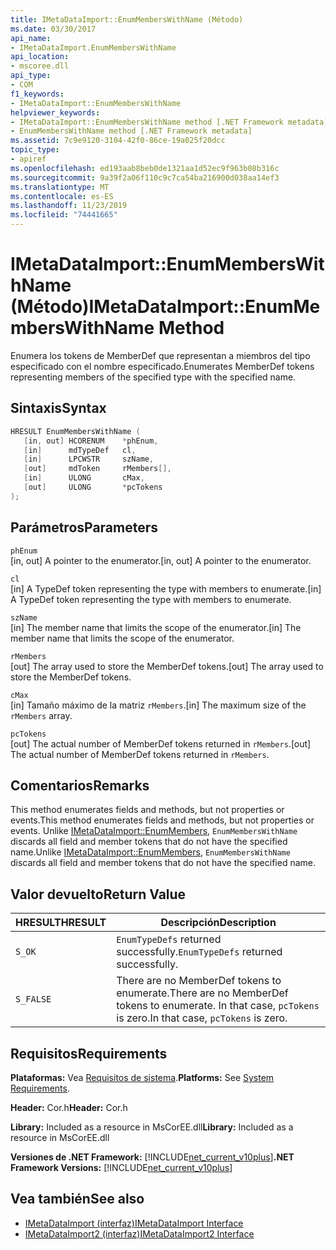 ```yaml
---
title: IMetaDataImport::EnumMembersWithName (Método)
ms.date: 03/30/2017
api_name:
- IMetaDataImport.EnumMembersWithName
api_location:
- mscoree.dll
api_type:
- COM
f1_keywords:
- IMetaDataImport::EnumMembersWithName
helpviewer_keywords:
- IMetaDataImport::EnumMembersWithName method [.NET Framework metadata]
- EnumMembersWithName method [.NET Framework metadata]
ms.assetid: 7c9e9120-3104-42f0-86ce-19a025f20dcc
topic_type:
- apiref
ms.openlocfilehash: ed193aab8beb0de1321aa1d52ec9f963b08b316c
ms.sourcegitcommit: 9a39f2a06f110c9c7ca54ba216900d038aa14ef3
ms.translationtype: MT
ms.contentlocale: es-ES
ms.lasthandoff: 11/23/2019
ms.locfileid: "74441665"
---
```

# <a name="imetadataimportenummemberswithname-method"></a><span data-ttu-id="f5e1d-102">IMetaDataImport::EnumMembersWithName (Método)</span><span class="sxs-lookup"><span data-stu-id="f5e1d-102">IMetaDataImport::EnumMembersWithName Method</span></span>
<span data-ttu-id="f5e1d-103">Enumera los tokens de MemberDef que representan a miembros del tipo especificado con el nombre especificado.</span><span class="sxs-lookup"><span data-stu-id="f5e1d-103">Enumerates MemberDef tokens representing members of the specified type with the specified name.</span></span>  
  
## <a name="syntax"></a><span data-ttu-id="f5e1d-104">Sintaxis</span><span class="sxs-lookup"><span data-stu-id="f5e1d-104">Syntax</span></span>  
  
```cpp  
HRESULT EnumMembersWithName (  
   [in, out] HCORENUM    *phEnum,   
   [in]      mdTypeDef   cl,   
   [in]      LPCWSTR     szName,   
   [out]     mdToken     rMembers[],   
   [in]      ULONG       cMax,   
   [out]     ULONG       *pcTokens  
);  
```  
  
## <a name="parameters"></a><span data-ttu-id="f5e1d-105">Parámetros</span><span class="sxs-lookup"><span data-stu-id="f5e1d-105">Parameters</span></span>  
 `phEnum`  
 <span data-ttu-id="f5e1d-106">[in, out] A pointer to the enumerator.</span><span class="sxs-lookup"><span data-stu-id="f5e1d-106">[in, out] A pointer to the enumerator.</span></span>  
  
 `cl`  
 <span data-ttu-id="f5e1d-107">[in] A TypeDef token representing the type with members to enumerate.</span><span class="sxs-lookup"><span data-stu-id="f5e1d-107">[in] A TypeDef token representing the type with members to enumerate.</span></span>  
  
 `szName`  
 <span data-ttu-id="f5e1d-108">[in] The member name that limits the scope of the enumerator.</span><span class="sxs-lookup"><span data-stu-id="f5e1d-108">[in] The member name that limits the scope of the enumerator.</span></span>  
  
 `rMembers`  
 <span data-ttu-id="f5e1d-109">[out] The array used to store the MemberDef tokens.</span><span class="sxs-lookup"><span data-stu-id="f5e1d-109">[out] The array used to store the MemberDef tokens.</span></span>  
  
 `cMax`  
 <span data-ttu-id="f5e1d-110">[in] Tamaño máximo de la matriz `rMembers`.</span><span class="sxs-lookup"><span data-stu-id="f5e1d-110">[in] The maximum size of the `rMembers` array.</span></span>  
  
 `pcTokens`  
 <span data-ttu-id="f5e1d-111">[out] The actual number of MemberDef tokens returned in `rMembers`.</span><span class="sxs-lookup"><span data-stu-id="f5e1d-111">[out] The actual number of MemberDef tokens returned in `rMembers`.</span></span>  
  
## <a name="remarks"></a><span data-ttu-id="f5e1d-112">Comentarios</span><span class="sxs-lookup"><span data-stu-id="f5e1d-112">Remarks</span></span>  
 <span data-ttu-id="f5e1d-113">This method enumerates fields and methods, but not properties or events.</span><span class="sxs-lookup"><span data-stu-id="f5e1d-113">This method enumerates fields and methods, but not properties or events.</span></span> <span data-ttu-id="f5e1d-114">Unlike [IMetaDataImport::EnumMembers](../../../../docs/framework/unmanaged-api/metadata/imetadataimport-enummembers-method.md), `EnumMembersWithName` discards all field and member tokens that do not have the specified name.</span><span class="sxs-lookup"><span data-stu-id="f5e1d-114">Unlike [IMetaDataImport::EnumMembers](../../../../docs/framework/unmanaged-api/metadata/imetadataimport-enummembers-method.md), `EnumMembersWithName` discards all field and member tokens that do not have the specified name.</span></span>  
  
## <a name="return-value"></a><span data-ttu-id="f5e1d-115">Valor devuelto</span><span class="sxs-lookup"><span data-stu-id="f5e1d-115">Return Value</span></span>  
  
|<span data-ttu-id="f5e1d-116">HRESULT</span><span class="sxs-lookup"><span data-stu-id="f5e1d-116">HRESULT</span></span>|<span data-ttu-id="f5e1d-117">Descripción</span><span class="sxs-lookup"><span data-stu-id="f5e1d-117">Description</span></span>|  
|-------------|-----------------|  
|`S_OK`|<span data-ttu-id="f5e1d-118">`EnumTypeDefs` returned successfully.</span><span class="sxs-lookup"><span data-stu-id="f5e1d-118">`EnumTypeDefs` returned successfully.</span></span>|  
|`S_FALSE`|<span data-ttu-id="f5e1d-119">There are no MemberDef tokens to enumerate.</span><span class="sxs-lookup"><span data-stu-id="f5e1d-119">There are no MemberDef tokens to enumerate.</span></span> <span data-ttu-id="f5e1d-120">In that case, `pcTokens` is zero.</span><span class="sxs-lookup"><span data-stu-id="f5e1d-120">In that case, `pcTokens` is zero.</span></span>|  
  
## <a name="requirements"></a><span data-ttu-id="f5e1d-121">Requisitos</span><span class="sxs-lookup"><span data-stu-id="f5e1d-121">Requirements</span></span>  
 <span data-ttu-id="f5e1d-122">**Plataformas:** Vea [Requisitos de sistema](../../../../docs/framework/get-started/system-requirements.md).</span><span class="sxs-lookup"><span data-stu-id="f5e1d-122">**Platforms:** See [System Requirements](../../../../docs/framework/get-started/system-requirements.md).</span></span>  
  
 <span data-ttu-id="f5e1d-123">**Header:** Cor.h</span><span class="sxs-lookup"><span data-stu-id="f5e1d-123">**Header:** Cor.h</span></span>  
  
 <span data-ttu-id="f5e1d-124">**Library:** Included as a resource in MsCorEE.dll</span><span class="sxs-lookup"><span data-stu-id="f5e1d-124">**Library:** Included as a resource in MsCorEE.dll</span></span>  
  
 <span data-ttu-id="f5e1d-125">**Versiones de .NET Framework:** [!INCLUDE[net_current_v10plus](../../../../includes/net-current-v10plus-md.md)]</span><span class="sxs-lookup"><span data-stu-id="f5e1d-125">**.NET Framework Versions:** [!INCLUDE[net_current_v10plus](../../../../includes/net-current-v10plus-md.md)]</span></span>  
  
## <a name="see-also"></a><span data-ttu-id="f5e1d-126">Vea también</span><span class="sxs-lookup"><span data-stu-id="f5e1d-126">See also</span></span>

- [<span data-ttu-id="f5e1d-127">IMetaDataImport (interfaz)</span><span class="sxs-lookup"><span data-stu-id="f5e1d-127">IMetaDataImport Interface</span></span>](../../../../docs/framework/unmanaged-api/metadata/imetadataimport-interface.md)
- [<span data-ttu-id="f5e1d-128">IMetaDataImport2 (interfaz)</span><span class="sxs-lookup"><span data-stu-id="f5e1d-128">IMetaDataImport2 Interface</span></span>](../../../../docs/framework/unmanaged-api/metadata/imetadataimport2-interface.md)
